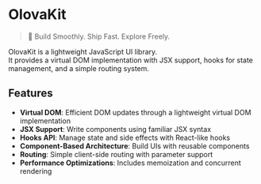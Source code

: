 # OlovaKit

> 🚀 Build Smoothly. Ship Fast. Explore Freely.

OlovaKit is a lightweight JavaScript UI library.  
It provides a virtual DOM implementation with JSX support, hooks for state management, and a simple routing system.

## Features

- **Virtual DOM**: Efficient DOM updates through a lightweight virtual DOM implementation  
- **JSX Support**: Write components using familiar JSX syntax  
- **Hooks API**: Manage state and side effects with React-like hooks  
- **Component-Based Architecture**: Build UIs with reusable components  
- **Routing**: Simple client-side routing with parameter support  
- **Performance Optimizations**: Includes memoization and concurrent rendering
